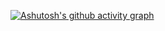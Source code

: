 [![Ashutosh's github activity graph](https://activity-graph.herokuapp.com/graph?username=FlameFate&bg_color=050505&color=e4ecea&line=9fa39f&point=f3eff6&area=true&hide_border=true)](https://github.com/ashutosh00710/github-readme-activity-graph)
<!--[![GitHub Streak](http://github-readme-streak-stats.herokuapp.com?user=FlameFate&theme=dark&hide_border=true&date_format=j%20M%5B%20Y%5D)](https://git.io/streak-stats)-->

